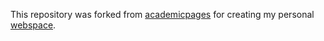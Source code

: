 This repository was forked from [academicpages](https://github.com/academicpages/academicpages.github.io) for creating my personal [webspace](https://chiranjibsaha.github.io).
